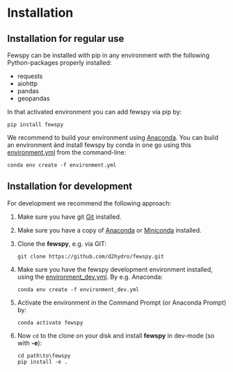 # Installation

## Installation for regular use
Fewspy can be installed with pip in any environment with the following Python-packages properly installed:

* requests
* aiohttp
* pandas
* geopandas

In that activated environment you can add fewspy via pip by:
```
pip install fewspy
```
We recommend to build your environment using [Anaconda](https://www.anaconda.com/). You can build an environment ánd install fewspy by conda in one go using this <a href="https://github.com/d2hydro/fewspy/blob/main/envs/environment.yml" target="_blank">environment.yml</a> from the command-line:
```
conda env create -f environment.yml
```
<h2 id="installation-for-development">Installation for development</h2>
For development we recommend the following approach:

1. Make sure you have git [Git](https://gitforwindows.org/) installed.
2. Make sure you have a copy of [Anaconda](https://www.anaconda.com/) or [Miniconda](https://veranostech.github.io/docs-korean-conda-docs/docs/build/html/miniconda.html) installed.
3. Clone the **fewspy**, e.g. via GIT:

    ```
    git clone https://github.com/d2hydro/fewspy.git
    ```

4. Make sure you have the fewspy development environment installed, using the [environment_dev.yml](envs/environment_dev.yml). By e.g. Anaconda:

    ```
    conda env create -f environment_dev.yml
    ```

5. Activate the environment in the Command Prompt (or Anaconda Prompt) by:

    ```
    conda activate fewspy
    ```

6. Now `cd` to the clone on your disk and install **fewspy** in dev-mode (so with **-e**):

    ```
    cd path\to\fewspy
    pip install -e .
    ```